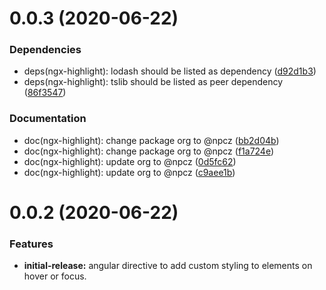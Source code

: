 # 0.0.3 (2020-06-22)

### Dependencies

- deps(ngx-highlight): lodash should be listed as dependency ([d92d1b3](https://github.com/abdes/happy-coding/commit/d92d1b3))
- deps(ngx-highlight): tslib should be listed as peer dependency ([86f3547](https://github.com/abdes/happy-coding/commit/86f3547))

### Documentation

- doc(ngx-highlight): change package org to @npcz ([bb2d04b](https://github.com/abdes/happy-coding/commit/bb2d04b))
- doc(ngx-highlight): change package org to @npcz ([f1a724e](https://github.com/abdes/happy-coding/commit/f1a724e))
- doc(ngx-highlight): update org to @npcz ([0d5fc62](https://github.com/abdes/happy-coding/commit/0d5fc62))
- doc(ngx-highlight): update org to @npcz ([c9aee1b](https://github.com/abdes/happy-coding/commit/c9aee1b))

# 0.0.2 (2020-06-22)

### Features

- **initial-release:** angular directive to add custom styling to elements on
  hover or focus.
